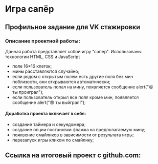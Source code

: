 # Игра сапёр

## Профильное задание для VK стажировки

### Описание проектной работы:

Данная работа представляет собой игру "сапер". Использованы технологии HTML, CSS и JavaScript

- поле 16\*16 клеток;
- мины расставляются случайно;
- если рядом с открытым полем есть другие поля без мин поблизости, они открываются автоматически;
- если пользователь попал на мину, появляется сообщение alert("☹ ты проиграл");
- если пользователь открыл все поля кроме мин, появляется сообщение alert("😎 ты выйграл!");

#### Доработка проекта включает в себя:

- создание таймера и секундомера;
- создание опции постановки флажка на предполагаемую мину;
- поялвение смайликов в зависимости от результата игры;
- перезапуск игры кликом по смайлику;

## Ссылка на итоговый проект с github.com:
